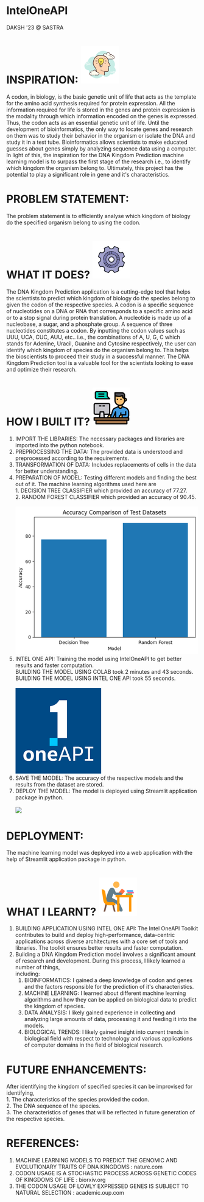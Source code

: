 # IntelOneAPI 
DAKSH '23 @ SASTRA

# INSPIRATION:  <img src = "Inspiration.png" /> <br>
A codon, in biology, is the basic genetic unit of life that acts as the template for the amino acid synthesis required for protein expression. All the information required for life is stored in the genes and protein expression is the modality through which information encoded on the genes is expressed. Thus, the codon acts as an essential genetic unit of life. Until the development of bioinformatics, the only way to locate genes and research on them was to study their behavior in the organism or isolate the DNA and study it in a test tube. Bioinformatics allows scientists to make educated guesses about genes simply by analyzing sequence data using a computer. In light of this, the inspiration for the DNA Kingdom Prediction machine learning model is to surpass the first stage of the research i.e., to identify which kingdom the organism belong to. Ultimately, this project has the potential to play a significant role in gene and it's characteristics.

# PROBLEM STATEMENT: <br>
The problem statement is to efficiently analyse which kingdom of biology do the specified organism belong to using the codon.

# WHAT IT DOES? <img src = "How does it work.png"/> <br>
The DNA Kingdom Prediction application is a cutting-edge tool that helps the scientists to predict which kingdom of biology do the species belong to given the codon of the respective species. A codon is a specific sequence of nucleotides on a DNA or RNA that corresponds to a specific amino acid or to a stop signal during protein translation. A nucleotide is made up of a nucleobase, a sugar, and a phosphate group. A sequence of three nucleotides constitutes a codon. By inputting the codon values such as UUU, UCA, CUC, AUU, etc.. i.e., the combinations of A, U, G, C which stands for Adenine, Uracil, Guanine and Cytosine respectively, the user can identify which kingdom of species do the organism belong to. This helps the bioscientists to proceed their study in a successful manner. The DNA Kingdom Prediction tool is a valuable tool for the scientists looking to ease and optimize their research.

# HOW I BUILT IT? <img src = "How I built it.png" /> <br>
1. IMPORT THE LIBRARIES: The necessary packages and libraries are imported into the python notebook.
2. PREPROCESSING THE DATA: The provided data is understood and preprocessed according to the requirements.
3. TRANSFORMATION OF DATA: Includes replacements of cells in the data for better understanding.
4. PREPARATION OF MODEL: Testing different models and finding the best out of it. The machine learning algorithms used here are                       
                         1. DECISION TREE CLASSIFIER which provided an accuracy of 77.27. <br>
                         2. RANDOM FOREST CLASSIFIER which provided an accuracy of 90.45. <br><br>
                         <img src = "Comparison of Accuracy.png" /> <br>
5. INTEL ONE API: Training the model using IntelOneAPI to get better results and faster computation.<br>
                  BUILDING THE MODEL USING COLAB took 2 minutes and 43 seconds.<br>
                  BUILDING THE MODEL USING INTEL ONE API took 55 seconds. <br><br>
                  <img src = "Intel OneAPI.png" /> <br>
6. SAVE THE MODEL: The accuracy of the respective models and the results from the dataset are stored.
7. DEPLOY THE MODEL: The model is deployed using Streamlit application package in python. <br><br>
                     <img src = "Streamlit.png" /> <br>

# DEPLOYMENT:
The machine learning model was deployed into a web application with the help of Streamlit application package in python.

# WHAT I LEARNT? <img src = "What I learnt.png" />
1. BUILDING APPLICATION USING INTEL ONE API: The Intel OneAPI Toolkit contributes to build and deploy high-performance, data-centric applications across diverse                                                    architectures with a core set of tools and libraries. The toolkit ensures better results and faster computation.
2. Building a DNA Kingdom Prediction model involves a significant amount of research and development. During this process, I likely learned a number of things,        
   including:
    1. BIOINFORMATICS: I gained a deep knowledge of codon and genes and the factors responsible for the prediction of it's characteristics.
    2. MACHINE LEARNING: I learned about different machine learning algorithms and how they can be applied on biological data to predict the kingdom of species.
    3. DATA ANALYSIS: I likely gained experience in collecting and analyzing large amounts of data, processing it and feeding it into the models.
    4. BIOLOGICAL TRENDS: I likely gained insight into current trends in biological field with respect to technology and various applications of computer domains in                             the field of biological research.

# FUTURE ENHANCEMENTS:
After identifying the kingdom of specified species it can be improvised for identifying, <br>
    1. The characteristics of the species provided the codon. <br>
    2. The DNA sequence of the species. <br>
    3. The characteristics of genes that will be reflected in future generation of the respective species.

# REFERENCES:
1. MACHINE LEARNING MODELS TO PREDICT THE GENOMIC AND EVOLUTIONARY TRAITS OF DNA KINGDOMS : nature.com
2. CODON USAGE IS A STOCHASTIC PROCESS ACROSS GENETIC CODES OF KINGDOMS OF LIFE : biorxiv.org
3. THE CODON USAGE OF LOWLY EXPRESSED GENES IS SUBJECT TO NATURAL SELECTION : academic.oup.com
